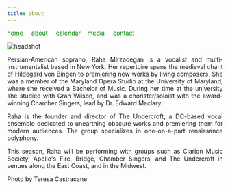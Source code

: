 ```yaml
---
title: about
---
```

<style>
a { color: green; } 
</style>
[home](/)&nbsp;&nbsp;&nbsp;&nbsp; [about](/about.html)&nbsp;&nbsp;&nbsp;&nbsp; [calendar](/calendar.html)&nbsp;&nbsp;&nbsp; [media](/media.html)&nbsp;&nbsp;&nbsp;&nbsp; [contact](/contact.html)

![headshot](https://raharules.github.io/Raha_Color_Web.jpg)


<p style="text-align:justify">
Persian-American soprano, Raha Mirzadegan is a vocalist and multi-instrumentalist based in New York. Her repertoire spans the medieval chant of Hildegard von Bingen to premiering new works by living composers. She was a member of the Maryland Opera Studio at the University of Maryland, where she received a Bachelor of Music. During her time at the university she studied with Gran Wilson, and was a chorister/soloist with the award-winning Chamber Singers, lead by Dr. Edward Maclary.
</p>
<p style="text-align:justify">
Raha is the founder and director of The Undercroft, a DC-based vocal ensemble dedicated to unearthing obscure works and premiering them for modern audiences. The group specializes in one-on-a-part renaissance polyphony.
</p>
<p style="text-align:justify">
This season, Raha will be performing with groups such as Clarion Music Society, Apollo's Fire, Bridge, Chamber Singers, and The Undercroft in venues along the East Coast, and in the Midwest.
</p>


Photo by Teresa Castracane
